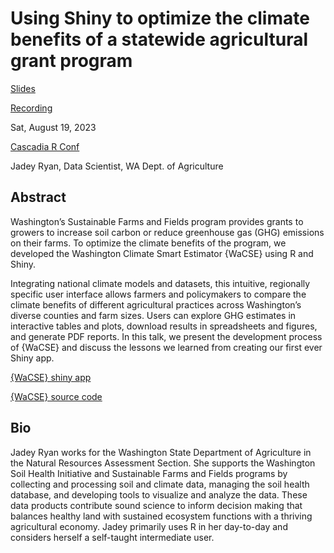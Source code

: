 # Using Shiny to optimize the climate benefits of a statewide agricultural grant program

[Slides](https://jadeynryan.github.io/2023_cascadia-wacse/)

[Recording](https://youtu.be/Kt_qxEOOlrc?si=xhya4zq1v9CBYE7R)

Sat, August 19, 2023

[Cascadia R Conf](https://cascadiarconf.com/)

Jadey Ryan, Data Scientist, WA Dept. of Agriculture

## Abstract

Washington’s Sustainable Farms and Fields program provides grants to growers to increase soil carbon or reduce greenhouse gas (GHG) emissions on their farms. To optimize the climate benefits of the program, we developed the Washington Climate Smart Estimator {WaCSE} using R and Shiny.

Integrating national climate models and datasets, this intuitive, regionally specific user interface allows farmers and policymakers to compare the climate benefits of different agricultural practices across Washington’s diverse counties and farm sizes. Users can explore GHG estimates in interactive tables and plots, download results in spreadsheets and figures, and generate PDF reports. In this talk, we present the development process of {WaCSE} and discuss the lessons we learned from creating our first ever Shiny app.

[{WaCSE} shiny app](https://wsda.shinyapps.io/WaCSE/)

[{WaCSE} source code](https://github.com/WA-Department-of-Agriculture/WaCSE)

## Bio

Jadey Ryan works for the Washington State Department of Agriculture in the Natural Resources Assessment Section. She supports the Washington Soil Health Initiative and Sustainable Farms and Fields programs by collecting and processing soil and climate data, managing the soil health database, and developing tools to visualize and analyze the data. These data products contribute sound science to inform decision making that balances healthy land with sustained ecosystem functions with a thriving agricultural economy. Jadey primarily uses R in her day-to-day and considers herself a self-taught intermediate user.

